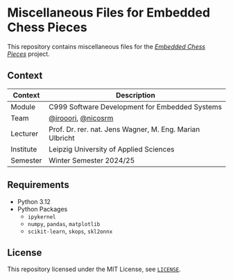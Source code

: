 # Miscellaneous Files for Embedded Chess Pieces

This repository contains miscellaneous files for the [*Embedded Chess Pieces*](https://github.com/nicosrm/24-emb-chess/) project.


## Context

| Context    | Description                                                                         |
|------------|-------------------------------------------------------------------------------------|
| Module     | C999 Software Development for Embedded Systems                                      |
| Team       | [@irooori](https://github.com/irooori), [@nicosrm](https://github.com/nicosrm)      |
| Lecturer   | Prof. Dr. rer. nat. Jens Wagner, M. Eng. Marian Ulbricht                            |
| Institute  | Leipzig University of Applied Sciences                                              |
| Semester   | Winter Semester 2024/25                                                             |


## Requirements

- Python 3.12
- Python Packages
    - `ipykernel`
    - `numpy`, `pandas`, `matplotlib`
    - `scikit-learn`, `skops`, `skl2onnx`

## License

This repository licensed under the MIT License, see [`LICENSE`](./LICENSE).
